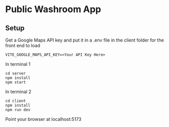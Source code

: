 # Public Washroom App

## Setup
Get a Google Maps API key and put it in a .env file in the client folder for the front end to load
```
VITE_GOOGLE_MAPS_API_KEY=<Your API Key Here>
```

In terminal 1
```
cd server
npm install
npm start
```

In terminal 2
```
cd client
npm install
npm run dev
```

Point your browser at localhost:5173
